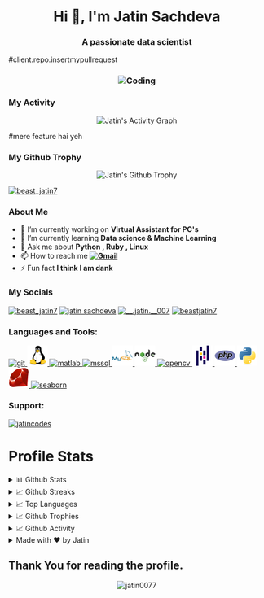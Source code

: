<h1 align="center">Hi 👋, I'm Jatin Sachdeva</h1>
<h3 align="center">A passionate data scientist</h3>
#client.repo.insertmypullrequest
<h3 align="center">
<img alt="Coding" width="450"  src="https://www.google.com/url?sa=i&url=https%3A%2F%2Fwww.onebridge.tech%2Fpost%2Fwhat-is-a-data-analyst-and-should-i-hire-one&psig=AOvVaw0XGf93mV6ofc4ND4v7Qg9f&ust=1708157246828000&source=images&cd=vfe&opi=89978449&ved=0CBIQjRxqFwoTCNC70OGzr4QDFQAAAAAdAAAAABAE">
</h3>
<!-- my activity -->
<h3 align="left">My Activity</h3>
<!-- https://activity-graph.herokuapp.com/graph?username=jatin0077&theme=react-dark -->
<p align="center">
<img alt="Jatin's Activity Graph" src="https://activity-graph.herokuapp.com/graph?username=jatin0077&theme=react-dark" />
</p>
#mere feature hai yeh
<!-- https://github-profile-trophy.vercel.app/?username=jatin0077&theme=radical -->
<h3 align="left">My Github Trophy</h3>
<p align="center">
<img alt="Jatin's Github Trophy" src="https://github-profile-trophy.vercel.app/?username=jatin0077&theme=radical" />
</p>
<p align="left"> <a href="https://twitter.com/beast_jatin7" target="blank"><img src="https://img.shields.io/twitter/follow/beast_jatin7?logo=twitter&style=for-the-badge" alt="beast_jatin7" /></a> </p>

<!-- - 🔭 I’m currently working on **Virtual Assistant for PC's**

- 🌱 I’m currently learning **Data science & Machine Learning**

- 💬 Ask me about **Python , Ruby , Linux**

- 📫 How to reach me **jatinsachdeva98755@gmail.com**

- ⚡ Fun fact **I think I am dank** -->
<h3 align="left">About Me</h3>
<ul>
<li>🔭 I’m currently working on <strong>Virtual Assistant for PC's</strong></li>
<li>🌱 I’m currently learning <strong>Data science & Machine Learning</strong></li>
<li>💬 Ask me about <strong>Python , Ruby , Linux</strong></li>
<li>📫 How to reach me <strong>
<a href="mailto:jatinsachdeva98755@gmail.com" target="_blank">
<img alt="Gmail" src="https://img.shields.io/badge/Gmail-D14836?style=for-the-badge&logo=gmail&logoColor=white" />
</a>
</strong></li>
<li>⚡ Fun fact <strong>I think I am dank</strong></li>
</ul>
<h3 align="left">My Socials</h3>
<p align="left">
<a href="https://twitter.com/beast_jatin7" target="blank"><img align="center" src="https://raw.githubusercontent.com/rahuldkjain/github-profile-readme-generator/master/src/images/icons/Social/twitter.svg" alt="beast_jatin7" height="30" width="40" /></a>
  <a href="https://fb.com/jatin.sachdeva.9275439" target="blank"><img align="center" src="https://raw.githubusercontent.com/rahuldkjain/github-profile-readme-generator/master/src/images/icons/Social/facebook.svg" alt="jatin sachdeva" height="30" width="40" /></a>
  <a href="https://instagram.com/coco.melonn.5" target="blank"><img align="center" src="https://raw.githubusercontent.com/rahuldkjain/github-profile-readme-generator/master/src/images/icons/Social/instagram.svg" alt="__.jatin.__007" height="30" width="40" /></a>
  <a href="https://www.hackerrank.com/beastjatin07" target="blank"><img align="center" src="https://raw.githubusercontent.com/rahuldkjain/github-profile-readme-generator/master/src/images/icons/Social/hackerrank.svg" alt="beastjatin7" height="30" width="40" /></a>
</p>
<h3 align="left">Languages and Tools:</h3>

<p align="left"> <a href="https://git-scm.com/" target="_blank" rel="noreferrer"> <img src="https://www.vectorlogo.zone/logos/git-scm/git-scm-icon.svg" alt="git" width="40" height="40"/> </a> <a href="https://www.linux.org/" target="_blank" rel="noreferrer"> <img src="https://raw.githubusercontent.com/devicons/devicon/master/icons/linux/linux-original.svg" alt="linux" width="40" height="40"/> </a> <a href="https://www.mathworks.com/" target="_blank" rel="noreferrer"> <img src="https://upload.wikimedia.org/wikipedia/commons/2/21/Matlab_Logo.png" alt="matlab" width="40" height="40"/> </a> <a href="https://www.microsoft.com/en-us/sql-server" target="_blank" rel="noreferrer"> <img src="https://www.svgrepo.com/show/303229/microsoft-sql-server-logo.svg" alt="mssql" width="40" height="40"/> </a> <a href="https://www.mysql.com/" target="_blank" rel="noreferrer"> <img src="https://raw.githubusercontent.com/devicons/devicon/master/icons/mysql/mysql-original-wordmark.svg" alt="mysql" width="40" height="40"/> </a> <a href="https://nodejs.org" target="_blank" rel="noreferrer"> <img src="https://raw.githubusercontent.com/devicons/devicon/master/icons/nodejs/nodejs-original-wordmark.svg" alt="nodejs" width="40" height="40"/> </a> <a href="https://opencv.org/" target="_blank" rel="noreferrer"> <img src="https://www.vectorlogo.zone/logos/opencv/opencv-icon.svg" alt="opencv" width="40" height="40"/> </a> <a href="https://pandas.pydata.org/" target="_blank" rel="noreferrer"> <img src="https://raw.githubusercontent.com/devicons/devicon/2ae2a900d2f041da66e950e4d48052658d850630/icons/pandas/pandas-original.svg" alt="pandas" width="40" height="40"/> </a> <a href="https://www.php.net" target="_blank" rel="noreferrer"> <img src="https://raw.githubusercontent.com/devicons/devicon/master/icons/php/php-original.svg" alt="php" width="40" height="40"/> </a> <a href="https://www.python.org" target="_blank" rel="noreferrer"> <img src="https://raw.githubusercontent.com/devicons/devicon/master/icons/python/python-original.svg" alt="python" width="40" height="40"/> </a> <a href="https://www.ruby-lang.org/en/" target="_blank" rel="noreferrer"> <img src="https://raw.githubusercontent.com/devicons/devicon/master/icons/ruby/ruby-original.svg" alt="ruby" width="40" height="40"/> </a> <a href="https://seaborn.pydata.org/" target="_blank" rel="noreferrer"> <img src="https://seaborn.pydata.org/_images/logo-mark-lightbg.svg" alt="seaborn" width="40" height="40"/> </a> </p>


<h3 align="left">Support:</h3>

<p><a href="https://ko-fi.com/jatincodes"> <img  src="https://cdn.ko-fi.com/cdn/kofi3.png?v=3" height="50" width="210" alt="jatincodes" /></a></p>

# Profile Stats

<!-- <h4 align="center"> 
<p >&nbsp;<img src="https://github-readme-stats.vercel.app/api?username=jatin0077&show_icons=true&locale=en" alt="jatin0077" /></p>

<p align="center"><img  src="https://github-readme-streak-stats.herokuapp.com/?user=jatin0077&" alt="jatin0077" /></p>
<p ><img  src="https://github-readme-stats.vercel.app/api/top-langs?username=jatin0077&show_icons=true&locale=en&layout=compact" alt="jatin0077" /></p> -->
<!-- make dropdown list -->
<details>
  <summary>📊 Github Stats</summary>
  <br>
  <p align="center">
    <img src="https://github-readme-stats.vercel.app/api?username=jatin0077&show_icons=true&theme=radical" alt="jatin0077" />
  </p>
</details>
<details>
  <summary>📈 Github Streaks</summary>
  <br>
  <p align="center">
    <img src="https://github-readme-streak-stats.herokuapp.com/?user=jatin0077&theme=radical" alt="jatin0077" />
  </p>
</details>
<details>
  <summary>📈 Top Languages</summary>
  <br>
  <p align="center">
    <img src="https://github-readme-stats.vercel.app/api/top-langs?username=jatin0077&show_icons=true&locale=en&layout=compact&theme=radical" alt="jatin0077" />
  </p>
</details>
<details>
  <summary>📈 Github Trophies</summary>
  <br>
  <p align="center">
    <img src="https://github-profile-trophy.vercel.app/?username=jatin0077&theme=radical" alt="jatin0077" />
  </p>
</details>
<details>
  <summary>📈 Github Activity</summary>
  <br>
  <p align="center">
    <img src="https://activity-graph.herokuapp.com/graph?username=jatin0077&theme=react-dark" alt="jatin0077" />
  </p>
</details>
<details>
  <summary>Made with ❤️ by Jatin</summary>
  <br>
  <p align="center">
    <img src="https://forthebadge.com/images/badges/built-with-love.svg" alt="jatin0077" />
  </p>
</details>
</h4>

## Thank You for reading the profile.
<div align="center">
  <img src="https://komarev.com/ghpvc/?username=jatin0077&label=Profile%20views&color=0e75b6&style=flat" alt="jatin0077" />
</div>
